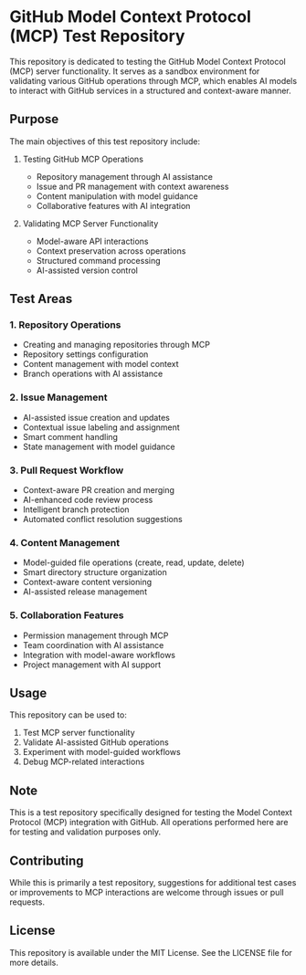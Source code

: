 # GitHub Model Context Protocol (MCP) Test Repository

This repository is dedicated to testing the GitHub Model Context Protocol (MCP) server functionality. It serves as a sandbox environment for validating various GitHub operations through MCP, which enables AI models to interact with GitHub services in a structured and context-aware manner.

## Purpose

The main objectives of this test repository include:

1. Testing GitHub MCP Operations
   - Repository management through AI assistance
   - Issue and PR management with context awareness
   - Content manipulation with model guidance
   - Collaborative features with AI integration

2. Validating MCP Server Functionality
   - Model-aware API interactions
   - Context preservation across operations
   - Structured command processing
   - AI-assisted version control

## Test Areas

### 1. Repository Operations
- Creating and managing repositories through MCP
- Repository settings configuration
- Content management with model context
- Branch operations with AI assistance

### 2. Issue Management
- AI-assisted issue creation and updates
- Contextual issue labeling and assignment
- Smart comment handling
- State management with model guidance

### 3. Pull Request Workflow
- Context-aware PR creation and merging
- AI-enhanced code review process
- Intelligent branch protection
- Automated conflict resolution suggestions

### 4. Content Management
- Model-guided file operations (create, read, update, delete)
- Smart directory structure organization
- Context-aware content versioning
- AI-assisted release management

### 5. Collaboration Features
- Permission management through MCP
- Team coordination with AI assistance
- Integration with model-aware workflows
- Project management with AI support

## Usage

This repository can be used to:
1. Test MCP server functionality
2. Validate AI-assisted GitHub operations
3. Experiment with model-guided workflows
4. Debug MCP-related interactions

## Note

This is a test repository specifically designed for testing the Model Context Protocol (MCP) integration with GitHub. All operations performed here are for testing and validation purposes only.

## Contributing

While this is primarily a test repository, suggestions for additional test cases or improvements to MCP interactions are welcome through issues or pull requests.

## License

This repository is available under the MIT License. See the LICENSE file for more details.